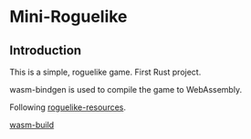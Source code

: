 # Mini-Roguelike

## Introduction

This is a simple, roguelike game. First Rust project.

wasm-bindgen is used to compile the game to WebAssembly.

Following [roguelike-resources](https://www.reddit.com/r/roguelikedev).

[wasm-build](https://pctzonoes.github.io/wasm-mini-rogue/)